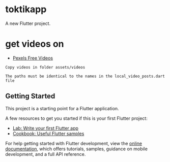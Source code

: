 # toktikapp

A new Flutter project.


# get videos on


- [Pexels Free Videos](https://www.pexels.com/search/videos/vertical/)

```
Copy videos in folder assets/videos

The paths must be identical to the names in the local_video_posts.dart file
```


## Getting Started

This project is a starting point for a Flutter application.

A few resources to get you started if this is your first Flutter project:

- [Lab: Write your first Flutter app](https://docs.flutter.dev/get-started/codelab)
- [Cookbook: Useful Flutter samples](https://docs.flutter.dev/cookbook)

For help getting started with Flutter development, view the
[online documentation](https://docs.flutter.dev/), which offers tutorials,
samples, guidance on mobile development, and a full API reference.

